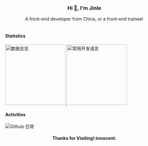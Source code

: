 <h3 align="center">Hi 👋, I'm Jinle</h3>

<div align="center">A front-end developer from China, or a front-end trainee!</div>

<br />


#### Statistics
<a href="https://github.com/qjinle" target="_blank">
  <img alt="数据总览" src="https://denvercoder1-github-readme-stats.vercel.app/api/?username=qjinle&show_icons=true&count_private=true&theme=react&hide_border=true&bg_color=1F222E&title_color=F85D7F&icon_color=F8D866" height="192px" />
</a>
<a href="https://github.com/qjinle" target="_blank">
  <img alt="常用开发语言" src="https://github-readme-stats.vercel.app/api/top-langs/?username=qjinle&langs_count=8&layout=compact&theme=react&hide_border=true&bg_color=1F222E&title_color=F85D7F&icon_color=F8D866&hide=Jupyter%20Notebook" height="192px" />
</a>
<br>

#### Activities
<!-- <img alt="Github 日常" src="https://denvercoder1-activity-graph.herokuapp.com/graph/?username=qjinle&bg_color=1F222E&color=F8D866&line=F85D7F&point=FFFFFF&hide_border=true"  /> -->
<img alt="Github 日常" src="https://activity-graph.herokuapp.com/graph/?username=qjinle&bg_color=1F222E&color=F8D866&line=F85D7F&point=FFFFFF&hide_border=true"  />

<h4 align="center"> Thanks for Visiting!:innocent:</h4>
